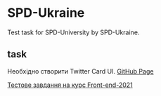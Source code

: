 # SPD-Ukraine
Test task for SPD-University by SPD-Ukraine.

## task
Необхідно створити Twitter Card UI. [GitHub Page](https://andriistoliarov.github.io/testTasks/SPD-Ukraine/twitter-card-ui/dist/twitter-card-ui/index.html)

[Тестове завдання на курс Front-end-2021](task-front-end-2021.pdf)
